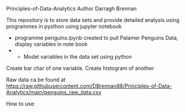 Principles-of-Data-Analytics
Author Darragh Brennan

This repository is to store data sets and provide detailed analysis using programmes in pysthon using jupyter notebook 
-   programme penguins.ipynb created to pull Palamer Penguins Data,  display variables in note book
-   -  Model variables in the data set using python

Create bar char of one variable. 
Create histogram of another

Raw data ca be found at https://raw.githubusercontent.com/DBrennan88/Principles-of-Data-Analytics/main/penguins_raw_data.csv

How to use: 





    
